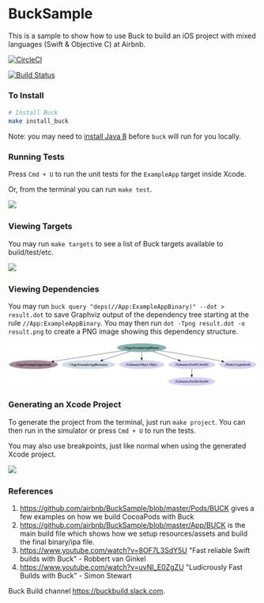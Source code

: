 # BuckSample
This is a sample to show how to use Buck to build an iOS project with mixed languages (Swift & Objective C) at Airbnb.

[![CircleCI](https://circleci.com/gh/airbnb/BuckSample/tree/master.svg?style=svg)](https://circleci.com/gh/airbnb/BuckSample/tree/master)

[![Build Status](https://travis-ci.com/airbnb/BuckSample.svg?branch=master)](https://travis-ci.com/airbnb/BuckSample)

### To Install

```sh
# Install Buck
make install_buck
```

Note: you may need to [install Java 8](https://www.oracle.com/technetwork/java/javase/downloads/jdk8-downloads-2133151.html) before `buck` will run for you locally.

### Running Tests
Press `Cmd + U` to run the unit tests for the `ExampleApp` target inside Xcode.

Or, from the terminal you can run `make test`.

<img src="https://github.com/airbnb/BuckSample/raw/master/Docs/CommandLineTests.png" width=500 />

### Viewing Targets
You may run `make targets` to see a list of Buck targets available to build/test/etc.

<img src="https://github.com/airbnb/BuckSample/raw/master/Docs/BuckTargets.png" width=450 />

### Viewing Dependencies
You may run `buck query "deps(//App:ExampleAppBinary)" --dot > result.dot` to save Graphviz output of the dependency tree starting at the rule `//App:ExampleAppBinary`. You may then run `dot -Tpng result.dot -o result.png` to create a PNG image showing this dependency structure.

<img src="https://github.com/airbnb/BuckSample/raw/master/Docs/DependencyGraph.png" />

### Generating an Xcode Project
To generate the project from the terminal, just run `make project`. You can then run in the simulator or press `Cmd + U` to run the tests.

You may also use breakpoints, just like normal when using the generated Xcode project.

<img src="https://github.com/airbnb/BuckSample/raw/master/Docs/Breakpoint.png" width=500 />


### References
1. https://github.com/airbnb/BuckSample/blob/master/Pods/BUCK gives a few examples on how we build CocoaPods with Buck
1. https://github.com/airbnb/BuckSample/blob/master/App/BUCK is the main build file which shows how we setup resources/assets and build the final binary/ipa file.
1. https://www.youtube.com/watch?v=8OF7L3SdY5U "Fast reliable Swift builds with Buck" - Robbert van Ginkel
1. https://www.youtube.com/watch?v=uvNI_E0ZgZU "Ludicrously Fast Builds with Buck" - Simon Stewart

Buck Build channel https://buckbuild.slack.com.
